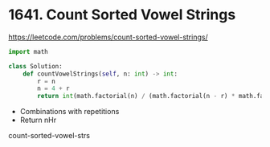 # 1641. Count Sorted Vowel Strings

https://leetcode.com/problems/count-sorted-vowel-strings/

```python
import math

class Solution:
    def countVowelStrings(self, n: int) -> int:
        r = n
        n = 4 + r
        return int(math.factorial(n) / (math.factorial(n - r) * math.factorial(r)))
```

- Combinations with repetitions
- Return nHr

count-sorted-vowel-strs
